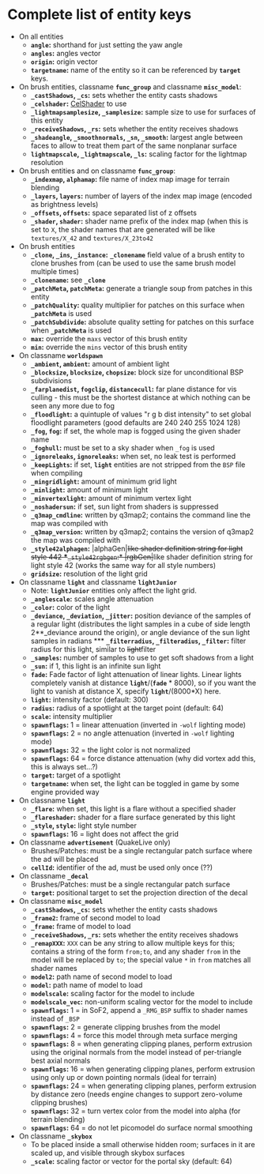 Complete list of entity keys
============================

-   On all entities
    -   **`angle`:** shorthand for just setting the yaw angle
    -   **`angles`:** angles vector
    -   **`origin`:** origin vector
    -   **`targetname`:** name of the entity so it can be referenced by **`target`** keys.
-   On brush entities, classname **`func_group`** and classname **`misc_model`**:
    -   **`_castShadows`, `_cs`:** sets whether the entity casts shadows
    -   **`_celshader`:** [CelShader](CelShader) to use
    -   **`_lightmapsamplesize`, `_samplesize`:** sample size to use for surfaces of this entity
    -   **`_receiveShadows`, `_rs`:** sets whether the entity receives shadows
    -   **`_shadeangle`, `_smoothnormals`, `_sn`, `_smooth`:** largest angle between faces to allow to treat them part of the same nonplanar surface
    -   **`lightmapscale`, `_lightmapscale`, `_ls`:** scaling factor for the lightmap resolution
-   On brush entities and on classname **`func_group`**:
    -   **`_indexmap`, `alphamap`:** file name of index map image for terrain blending
    -   **`_layers`, `layers`:** number of layers of the index map image (encoded as brightness levels)
    -   **`_offsets`, `offsets`:** space separated list of z offsets
    -   **`_shader`, `shader`:** shader name prefix of the index map (when this is set to `X`, the shader names that are generated will be like `textures/X_42` and `textures/X_23to42`
-   On brush entities
    -   **`_clone`, `_ins`, `_instance`:** **`_clonename`** field value of a brush entity to clone brushes from (can be used to use the same brush model multiple times)
    -   **`_clonename`:** see **`_clone`**
    -   **`_patchMeta`, `patchMeta`:** generate a triangle soup from patches in this entity
    -   **`_patchQuality`:** quality multiplier for patches on this surface when **`_patchMeta`** is used
    -   **`_patchSubdivide`:** absolute quality setting for patches on this surface when **`_patchMeta`** is used
    -   **`max`:** override the `maxs` vector of this brush entity
    -   **`min`:** override the `mins` vector of this brush entity
-   On classname **`worldspawn`**
    -   **`_ambient`, `ambient`:** amount of ambient light
    -   **`_blocksize`, `blocksize`, `chopsize`:** block size for unconditional BSP subdivisions
    -   **`_farplanedist`, `fogclip`, `distancecull`:** far plane distance for vis culling - this must be the shortest distance at which nothing can be seen any more due to fog
    -   **`_floodlight`:** a quintuple of values "r g b dist intensity" to set global floodlight parameters (good defaults are 240 240 255 1024 128)
    -   **`_fog`, `fog`:** if set, the whole map is fogged using the given shader name
    -   **`_foghull`:** must be set to a sky shader when `_fog` is used
    -   **`_ignoreleaks`, `ignoreleaks`:** when set, no leak test is performed
    -   **`_keepLights`:** if set, **`light`** entities are not stripped from the `BSP` file when compiling
    -   **`_mingridlight`:** amount of minimum grid light
    -   **`_minlight`:** amount of minimum light
    -   **`_minvertexlight`:** amount of minimum vertex light
    -   **`_noshadersun`:** if set, sun light from shaders is suppressed
    -   **`_q3map_cmdline`:** written by q3map2; contains the command line the map was compiled with
    -   **`_q3map_version`:** written by q3map2; contains the version of q3map2 the map was compiled with
    -   **`_style42alphagen`:** |alphaGen|~~like shader definition string for light style 442
        **\***`_style42rgbgen`:\* |rgbGen|~~like shader definition string for light style 42 (works the same way for all style numbers)
    -   **`gridsize`:** resolution of the light grid
-   On classname **`light`** and classname **`lightJunior`**
    -   Note: **`lightJunior`** entities only affect the light grid.
    -   **`_anglescale`:** scales angle attenuation
    -   **`_color`:** color of the light
    -   **`_deviance`, `_deviation`, `_jitter`:** position deviance of the samples of a regular light (distributes the light samples in a cube of side length 2**\_deviance around the origin), or angle deviance of the sun light samples in radians
        **\* **`_filterradius`, `_filteradius`, `_filter`:** filter radius for this light, similar to ~~light~~filter
    -   **`_samples`:** number of samples to use to get soft shadows from a light
    -   **`_sun`:** if 1, this light is an infinite sun light
    -   **`fade`:** Fade factor of light attenuation of linear lights. Linear lights completely vanish at distance **`light`**/(**`fade`** \* 8000), so if you want the light to vanish at distance X, specify **`light`**/(8000\*X) here.
    -   **`light`:** intensity factor (default: 300)
    -   **`radius`:** radius of a spotlight at the target point (default: 64)
    -   **`scale`:** intensity multiplier
    -   **`spawnflags`:** 1 = linear attenuation (inverted in `-wolf` lighting mode)
    -   **`spawnflags`:** 2 = no angle attenuation (inverted in `-wolf` lighting mode)
    -   **`spawnflags`:** 32 = the light color is not normalized
    -   **`spawnflags`:** 64 = force distance attenuation (why did vortex add this, this is always set...?)
    -   **`target`:** target of a spotlight
    -   **`targetname`:** when set, the light can be toggled in game by some engine provided way
-   On classname **`light`**
    -   **`_flare`:** when set, this light is a flare without a specified shader
    -   **`_flareshader`:** shader for a flare surface generated by this light
    -   **`_style`, `style`:** light style number
    -   **`spawnflags`:** 16 = light does not affect the grid
-   On classname **`advertisement`** (QuakeLive only)
    -   Brushes/Patches: must be a single rectangular patch surface where the ad will be placed
    -   **`cellId`:** identifier of the ad, must be used only once (??)
-   On classname **`_decal`**
    -   Brushes/Patches: must be a single rectangular patch surface
    -   **`target`:** positional target to set the projection direction of the decal
-   On classname **`misc_model`**
    -   **`_castShadows`, `_cs`:** sets whether the entity casts shadows
    -   **`_frame2`:** frame of second model to load
    -   **`_frame`:** frame of model to load
    -   **`_receiveShadows`, `_rs`:** sets whether the entity receives shadows
    -   **`_remapXXX`:** `XXX` can be any string to allow multiple keys for this; contains a string of the form `from;to`, and any shader `from` in the model will be replaced by `to`; the special value `*` in `from` matches all shader names
    -   **`model2`:** path name of second model to load
    -   **`model`:** path name of model to load
    -   **`modelscale`:** scaling factor for the model to include
    -   **`modelscale_vec`:** non-uniform scaling vector for the model to include
    -   **`spawnflags`:** 1 = in SoF2, append a `_RMG_BSP` suffix to shader names instead of `_BSP`
    -   **`spawnflags`:** 2 = generate clipping brushes from the model
    -   **`spawnflags`:** 4 = force this model through meta surface merging
    -   **`spawnflags`:** 8 = when generating clipping planes, perform extrusion using the original normals from the model instead of per-triangle best axial normals
    -   **`spawnflags`:** 16 = when generating clipping planes, perform extrusion using only up or down pointing normals (ideal for terrain)
    -   **`spawnflags`:** 24 = when generating clipping planes, perform extrusion by distance zero (needs engine changes to support zero-volume clipping brushes)
    -   **`spawnflags`:** 32 = turn vertex color from the model into alpha (for terrain blending)
    -   **`spawnflags`:** 64 = do not let picomodel do surface normal smoothing
-   On classname **`_skybox`**
    -   To be placed inside a small otherwise hidden room; surfaces in it are scaled up, and visible through skybox surfaces
    -   **`_scale`:** scaling factor or vector for the portal sky (default: 64)

